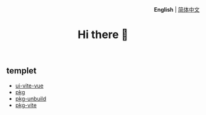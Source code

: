 <p align='right'>
  <b>English</b> | <a href="./README.zh-CN.md">简体中文</a>
</p>

<h1 align='center'>Hi there 👋</h1>

<br>

## templet
- [ui-vite-vue](https://github.com/templetor/ui-vite-vue)
- [pkg](https://github.com/templetor/pkg)
- [pkg-unbuild](https://github.com/templetor/pkg-unbuild)
- [pkg-vite](https://github.com/templetor/pkg-vite)